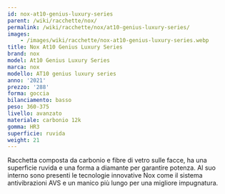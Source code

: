 ```yaml
---
id: nox-at10-genius-luxury-series
parent: /wiki/racchette/nox/
permalink: /wiki/racchette/nox/at10-genius-luxury-series/
images:
    - /images/wiki/racchette/nox-at10-genius-luxury-series.webp
title: Nox At10 Genius Luxury Series
brand: nox
model: At10 Genius Luxury Series
marca: nox
modello: AT10 genius luxury series
anno: '2021'
prezzo: '288'
forma: goccia
bilanciamento: basso
peso: 360-375
livello: avanzato
materiale: carbonio 12k
gomma: HR3
superficie: ruvida
weight: 21
---
```

Racchetta composta da carbonio e fibre di vetro sulle facce, ha una superficie ruvida e una forma a diamante per garantire potenza. Al suo interno sono presenti le tecnologie innovative Nox come il sistema antivibrazioni AVS e un manico più lungo per una migliore impugnatura.